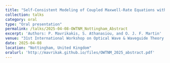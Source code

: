 ```yaml
---
title: "Self-Consistent Modeling of Coupled Maxwell-Rate Equations with the Finite-Difference Time-Domain Method"
collection: talks
category: oral
type: "Oral presentation"
permalink: /talks/2025-04-08-OWTNM_Nottingham_Abstract
excerpt: 'Authors: P. Mavrikakis, S. Athanasiou, and O. J. F. Martin'
venue: "31st International Workshop on Optical Wave & Waveguide Theory and Numerical Modelling (OWTNM)"
date: 2025-04-08
location: "Nottingham, United Kingdom"
oralurl: 'http://mavrikak.github.io/files/OWTNM_2025_abstract.pdf'
---
```

